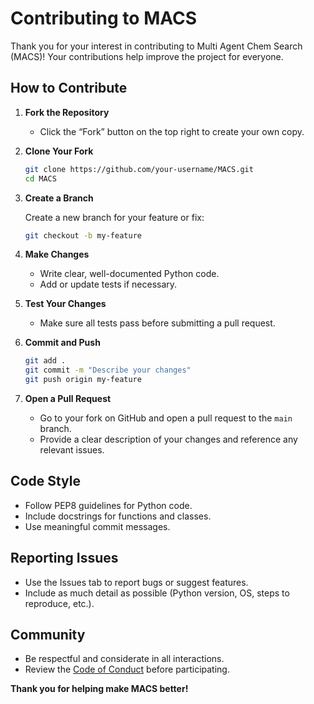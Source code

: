 # Contributing to MACS

Thank you for your interest in contributing to Multi Agent Chem Search (MACS)! Your contributions help improve the project for everyone.

## How to Contribute

1. **Fork the Repository**
   - Click the “Fork” button on the top right to create your own copy.

2. **Clone Your Fork**
   ```bash
   git clone https://github.com/your-username/MACS.git
   cd MACS
   ```

3. **Create a Branch**

   Create a new branch for your feature or fix:
   ```bash
   git checkout -b my-feature
   ```

4. **Make Changes**

   - Write clear, well-documented Python code.
   - Add or update tests if necessary.

5. **Test Your Changes**

   - Make sure all tests pass before submitting a pull request.

6. **Commit and Push**
   ```bash
   git add .
   git commit -m "Describe your changes"
   git push origin my-feature
   ```

7. **Open a Pull Request**

   - Go to your fork on GitHub and open a pull request to the `main` branch.
   - Provide a clear description of your changes and reference any relevant issues.

## Code Style

- Follow PEP8 guidelines for Python code.
- Include docstrings for functions and classes.
- Use meaningful commit messages.

## Reporting Issues

- Use the Issues tab to report bugs or suggest features.
- Include as much detail as possible (Python version, OS, steps to reproduce, etc.).

## Community

- Be respectful and considerate in all interactions.
- Review the [Code of Conduct](CODE_OF_CONDUCT.md) before participating.

**Thank you for helping make MACS better!**
